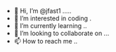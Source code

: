 - 👋 Hi, I’m @jfast1 .....
- 👀 I’m interested in coding .
- 🌱 I’m currently learning ..
- 💞️ I’m looking to collaborate on ...
- 📫 How to reach me ..

<!---
jfast1/jfast1 is a ✨ special ✨ repository because its `README.md` (this file) appears on your GitHub profile.
You can click the Preview link to take a look at your changes.
--->
